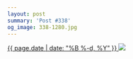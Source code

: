```yaml
---
layout: post
summary: 'Post #338'
og_image: 338-1280.jpg
---
```


<p>
 <time>
  <a href="/338">
   {{ page.date | date: "%B %-d, %Y" }}
  </a>
 </time>
 <a href="/338">
  <img sizes="(min-width: 700px) 50vw, calc(100vw - 2rem)" src="{{ site.assets_url }}/338-640.jpg" srcset="{{ site.assets_url }}/338-1280.jpg 1280w, {{ site.assets_url }}/338-960.jpg 960w, {{ site.assets_url }}/338-640.jpg 640w, {{ site.assets_url }}/338-320.jpg 320w"/>
 </a>
</p>
